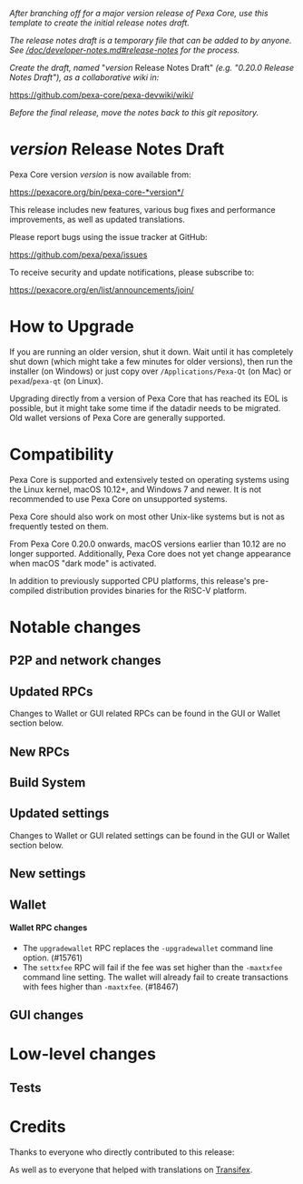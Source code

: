 *After branching off for a major version release of Pexa Core, use this
template to create the initial release notes draft.*

*The release notes draft is a temporary file that can be added to by anyone. See
[/doc/developer-notes.md#release-notes](/doc/developer-notes.md#release-notes)
for the process.*

*Create the draft, named* "*version* Release Notes Draft"
*(e.g. "0.20.0 Release Notes Draft"), as a collaborative wiki in:*

https://github.com/pexa-core/pexa-devwiki/wiki/

*Before the final release, move the notes back to this git repository.*

*version* Release Notes Draft
===============================

Pexa Core version *version* is now available from:

  <https://pexacore.org/bin/pexa-core-*version*/>

This release includes new features, various bug fixes and performance
improvements, as well as updated translations.

Please report bugs using the issue tracker at GitHub:

  <https://github.com/pexa/pexa/issues>

To receive security and update notifications, please subscribe to:

  <https://pexacore.org/en/list/announcements/join/>

How to Upgrade
==============

If you are running an older version, shut it down. Wait until it has completely
shut down (which might take a few minutes for older versions), then run the
installer (on Windows) or just copy over `/Applications/Pexa-Qt` (on Mac)
or `pexad`/`pexa-qt` (on Linux).

Upgrading directly from a version of Pexa Core that has reached its EOL is
possible, but it might take some time if the datadir needs to be migrated. Old
wallet versions of Pexa Core are generally supported.

Compatibility
==============

Pexa Core is supported and extensively tested on operating systems using
the Linux kernel, macOS 10.12+, and Windows 7 and newer. It is not recommended
to use Pexa Core on unsupported systems.

Pexa Core should also work on most other Unix-like systems but is not
as frequently tested on them.

From Pexa Core 0.20.0 onwards, macOS versions earlier than 10.12 are no
longer supported. Additionally, Pexa Core does not yet change appearance
when macOS "dark mode" is activated.

In addition to previously supported CPU platforms, this release's pre-compiled
distribution provides binaries for the RISC-V platform.

Notable changes
===============

P2P and network changes
-----------------------

Updated RPCs
------------

Changes to Wallet or GUI related RPCs can be found in the GUI or Wallet section below.

New RPCs
--------

Build System
------------

Updated settings
----------------

Changes to Wallet or GUI related settings can be found in the GUI or Wallet  section below.

New settings
------------

Wallet
------

#### Wallet RPC changes

- The `upgradewallet` RPC replaces the `-upgradewallet` command line option.
  (#15761)
- The `settxfee` RPC will fail if the fee was set higher than the `-maxtxfee`
  command line setting. The wallet will already fail to create transactions
  with fees higher than `-maxtxfee`. (#18467)

GUI changes
-----------

Low-level changes
=================

Tests
-----

Credits
=======

Thanks to everyone who directly contributed to this release:


As well as to everyone that helped with translations on
[Transifex](https://www.transifex.com/pexa/pexa/).
